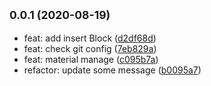 ## <small>0.0.1 (2020-08-19)</small>

* feat: add insert Block ([d2df68d](https://github.com/panmenglin/dendrobium/commit/d2df68d))
* feat: check git config ([7eb829a](https://github.com/panmenglin/dendrobium/commit/7eb829a))
* feat: material manage ([c095b7a](https://github.com/panmenglin/dendrobium/commit/c095b7a))
* refactor: update some message ([b0095a7](https://github.com/panmenglin/dendrobium/commit/b0095a7))



